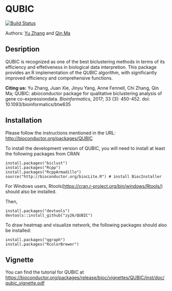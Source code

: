 QUBIC
=====

[![Build Status](https://travis-ci.org/zy26/QUBIC.svg?branch=devel)](https://travis-ci.org/zy26/QUBIC)

Authors: [Yu Zhang](mailto:zy26@jlu.edu.cn) and [Qin Ma](mailto:qin.ma@sdstate.edu)

Desription
------------
QUBIC is recognized as one of the best biclustering methods in terms of its efficiency and effetiveness in biological data interpretion. This package provides an R implementation of the QUBIC algorithm, with significantly improved efficiency and comprehensive functions. 

**Citing us:** Yu Zhang, Juan Xie, Jinyu Yang, Anne Fennell, Chi Zhang, Qin Ma; QUBIC: abioconductor package for qualitative biclustering analysis of gene co-expressiondata. *Bioinformatics*, 2017; 33 (3): 450-452. doi: 10.1093/bioinformatics/btw635

Installation
------------

Please follow the instructions mentioned in the URL: http://bioconductor.org/packages/QUBIC

To install the development version of QUBIC, you will need to install at least the following packages from CRAN
```{r}
install.packages("biclust")
install.packages("Rcpp")
install.packages("RcppArmadillo")
source("http://bioconductor.org/biocLite.R") # install BiocInstaller
```
For Windows users, Rtools(https://cran.r-project.org/bin/windows/Rtools/) should also be installed.

Then,
```{r}
install.packages("devtools")
devtools::install_github("zy26/QUBIC")
```

To draw heatmap and visualize network, the following packages should also be installed:
```{r}
install.packages("qgraph")
install.packages("RcolorBrewer")
```

Vignette
------------
You can find the tutorial for QUBIC at https://bioconductor.org/packages/release/bioc/vignettes/QUBIC/inst/doc/qubic_vignette.pdf
